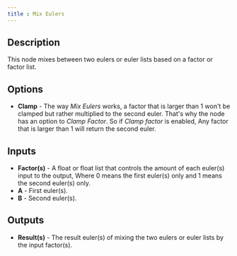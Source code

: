 ```yaml
---
title : Mix Eulers
---
```


## Description

This node mixes between two eulers or euler lists based on a factor or factor list.

## Options

- **Clamp** - The way *Mix Eulers* works, a factor that is larger than 1 won't be
    clamped but rather multiplied to the second euler. That's why the node
    has an option to *Clamp Factor*. So if *Clamp factor* is enabled, Any
    factor that is larger than 1 will return the second euler.

## Inputs

- **Factor(s)** - A float or float list that controls the amount of each euler(s) input to
    the output, Where 0 means the first euler(s) only and 1 means the
    second euler(s) only.
- **A** - First euler(s).
- **B** - Second euler(s).

## Outputs

- **Result(s)** - The result euler(s) of mixing the two eulers or euler lists by the input
    factor(s).
